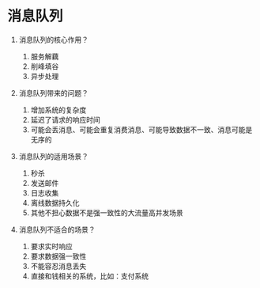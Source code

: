 # 消息队列

1. 消息队列的核心作用？
    1. 服务解藕
    2. 削峰填谷
    3. 异步处理

2. 消息队列带来的问题？
    1. 增加系统的复杂度
    2. 延迟了请求的响应时间
    3. 可能会丢消息、可能会重复消费消息、可能导致数据不一致、消息可能是无序的

3. 消息队列的适用场景？
    1. 秒杀
    2. 发送邮件
    3. 日志收集
    4. 离线数据持久化
    5. 其他不担心数据不是强一致性的大流量高并发场景

4. 消息队列不适合的场景？
    1. 要求实时响应
    2. 要求数据强一致性
    3. 不能容忍消息丢失
    4. 直接和钱相关的系统，比如：支付系统
